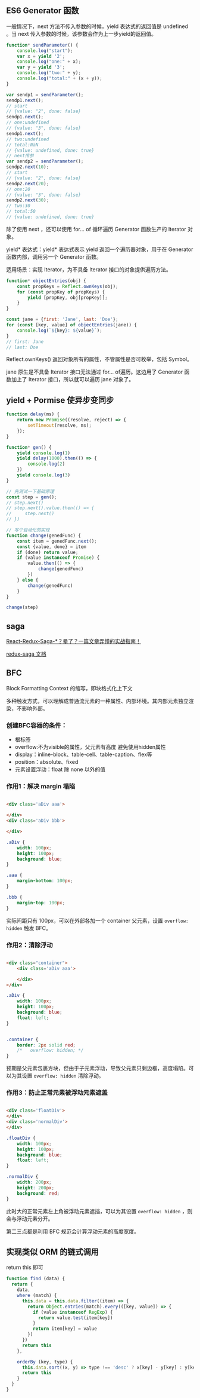 ## ES6 Generator 函数

一般情况下，next 方法不传入参数的时候，yield 表达式的返回值是 undefined 。当 next 传入参数的时候，该参数会作为上一步yield的返回值。

```javascript
function* sendParameter() {
    console.log("start");
    var x = yield '2';
    console.log("one:" + x);
    var y = yield '3';
    console.log("two:" + y);
    console.log("total:" + (x + y));
}

var sendp1 = sendParameter();
sendp1.next();
// start
// {value: "2", done: false}
sendp1.next();
// one:undefined
// {value: "3", done: false}
sendp1.next();
// two:undefined
// total:NaN
// {value: undefined, done: true}
// next传参
var sendp2 = sendParameter();
sendp2.next(10);
// start
// {value: "2", done: false}
sendp2.next(20);
// one:20
// {value: "3", done: false}
sendp2.next(30);
// two:30
// total:50
// {value: undefined, done: true}
```

除了使用 next ，还可以使用 for... of 循环遍历 Generator 函数生产的 Iterator 对象。

yield* 表达式：yield* 表达式表示 yield 返回一个遍历器对象，用于在 Generator 函数内部，调用另一个 Generator 函数。

适用场景：实现 Iterator，为不具备 Iterator 接口的对象提供遍历方法。

```javascript
function* objectEntries(obj) {
    const propKeys = Reflect.ownKeys(obj);
    for (const propKey of propKeys) {
        yield [propKey, obj[propKey]];
    }
}

const jane = {first: 'Jane', last: 'Doe'};
for (const [key, value] of objectEntries(jane)) {
    console.log(`${key}: ${value}`);
}
// first: Jane
// last: Doe
```

Reflect.ownKeys() 返回对象所有的属性，不管属性是否可枚举，包括 Symbol。

jane 原生是不具备 Iterator 接口无法通过 for... of遍历。这边用了 Generator 函数加上了 Iterator 接口，所以就可以遍历 jane 对象了。

## yield + Pormise 使异步变同步

```javascript
function delay(ms) {
    return new Promise((resolve, reject) => {
        setTimeout(resolve, ms);
    });
}

function* gen() {
    yield console.log(1)
    yield delay(1000).then(() => {
        console.log(2)
    })
    yield console.log(3)
}

// 先测试一下基础原理
const step = gen();
// step.next()
// step.next().value.then(() => {
//     step.next()
// })

// 写个自动化的实现
function change(genedFunc) {
    const item = genedFunc.next();
    const {value, done} = item
    if (done) return value;
    if (value instanceof Promise) {
        value.then(() => {
            change(genedFunc)
        })
    } else {
        change(genedFunc)
    }
}

change(step)
```

## saga

[React-Redux-Saga-*？晕了？一篇文章弄懂的实战指南！](https://zhuanlan.zhihu.com/p/82442831)

[redux-saga 文档](https://redux-saga-in-chinese.js.org/)

## BFC

Block Formatting Context 的缩写，即块格式化上下文

多种触发方式，可以理解成普通流元素的一种属性、内部环境。其内部元素独立渲染，不影响外部。

### 创建BFC容器的条件：

+ 根标签
+ overflow:不为visible的属性，父元素有高度 避免使用hidden属性
+ display：inline-block、table-cell、table-caption、flex等
+ position：absolute、fixed
+ 元素设置浮动：float 除 none 以外的值

### 作用1：解决 margin 塌陷

````html

<div class='aDiv aaa'>

</div>
<div class='aDiv bbb'>

</div>
````

```css
.aDiv {
    width: 100px;
    height: 100px;
    background: blue;
}

.aaa {
    margin-bottom: 100px;
}

.bbb {
    margin-top: 100px;
}
```

实际间距只有 100px，可以在外部各加一个 container 父元素，设置 `overflow: hidden` 触发 BFC。

### 作用2：清除浮动

```html

<div class="container">
    <div class='aDiv aaa'>

    </div>
</div>
```

```css
.aDiv {
    width: 100px;
    height: 100px;
    background: blue;
    float: left;
}


.container {
    border: 2px solid red;
    /*   overflow: hidden; */
}
```

预期是父元素包裹方块，但由于子元素浮动，导致父元素只剩边框，高度塌陷。可以为其设置 `overflow: hidden` 清除浮动。

### 作用3：防止正常元素被浮动元素遮盖

```html

<div class='floatDiv'>
</div>
<div class='normalDiv'>
</div>
```

```css
.floatDiv {
    width: 100px;
    height: 100px;
    background: blue;
    float: left;
}

.normalDiv {
    width: 200px;
    height: 200px;
    background: red;
}
```

此时大的正常元素左上角被浮动元素遮挡，可以为其设置 `overflow: hidden` ，则会与浮动元素分开。

第二三点都是利用 BFC 规范会计算浮动元素的高度宽度。

## 实现类似 ORM 的链式调用

return this 即可

```javascript
function find (data) {
  return {
    data,
    where (match) {
      this.data = this.data.filter((item) => {
        return Object.entries(match).every(([key, value]) => {
          if (value instanceof RegExp) {
            return value.test(item[key])
          }
          return item[key] = value
        })
      })
      return this
    },

    orderBy (key, type) {
      this.data.sort((x, y) => type !== 'desc' ? x[key] - y[key] : y[key] - x[key])
      return this
    }
  }
}
```
